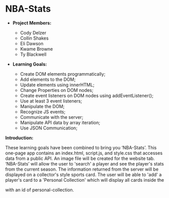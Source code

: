 # NBA-Stats

* **Project Members:**
  * Cody Delzer
  * Collin Shakes
  * Eli Dawson
  * Kwame Browne
  * Ty Blackwell

* **Learning Goals:**
  * Create DOM elements programmatically;
  * Add elements to the DOM;
  * Update elements using innerHTML;
  * Change Properties on DOM nodes;
  * Create event listeners on DOM nodes using addEventListener();
  * Use at least 3 event listeners;
  * Manipulate the DOM;
  * Recognize JS events;
  * Communicate with the server;
  * Manipulate API data by array iteration;
  * Use JSON Communication;

**Introduction:**

These learning goals have been combined to bring you ‘NBA-Stats’. This one-page app contains an index.html, script.js, and style.css that accesses data from a public API. An image file will be created for the website tab. ‘NBA-Stats’ will allow the user to 'search' a player and see the player's stats from the current season. The information returned from the server will be displayed on a collector's style sports card. The user will be able to 'add' a player's card to a 'Personal Collection' which will display all cards inside the <div> with an id of personal-collection.
